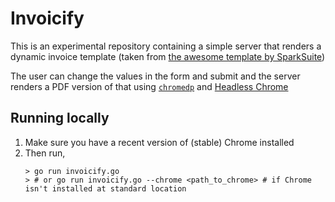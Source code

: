 # Invoicify

This is an experimental repository containing a simple server that renders a dynamic invoice template 
(taken from [the awesome template by SparkSuite](https://github.com/sparksuite/simple-html-invoice-template))

The user can change the values in the form and submit and the server renders a PDF version of that using 
[`chromedp`](https://github.com/chromedp/chromedp) and [Headless Chrome](https://chromium.googlesource.com/chromium/src/+/master/headless/README.md)

## Running locally

1. Make sure you have a recent version of (stable) Chrome installed
2. Then run,
    ```shell
   > go run invoicify.go
   > # or go run invoicify.go --chrome <path_to_chrome> # if Chrome isn't installed at standard location
    ```
